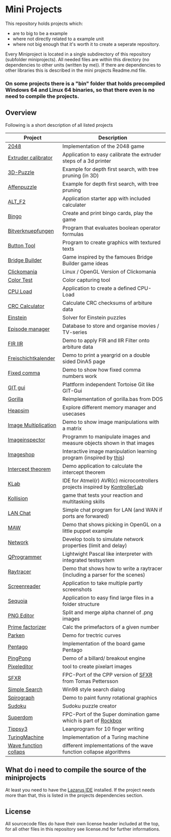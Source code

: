 # Mini Projects

This repository holds projects which:
* are to big to be a example
* where not directly related to a example unit
* where not big enough that it's worth it to create a seperate repository.

Every Miniproject is located in a single subdirectory of this repository (subfolder miniprojects). All needed files are within this directory (no dependencies to other units (written by me)). If there are dependencies to other libraries this is described in the mini projects Readme.md file.

### On some projects there is a "bin" folder that holds precompiled Windows 64 and Linux 64 binaries, so that there even is no need to compile the projects.

## Overview
Following is a short description of all listed projects

| Project | Description |
| --- | ---|
| [2048](miniprojects/2048) | Implementation of the 2048 game |
| [Extruder calibrator](miniprojects/3D_Printer/Extruder_Calibrator) | Application to easy calibrate the extruder steps of a 3d printer |
| [3D-Puzzle](miniprojects/3d_puzzle) | Example for depth first search, with tree pruning (in 3D) |
| [Affenpuzzle](miniprojects/Affenpuzzle) | Example for depth first search, with tree pruning |
| [ALT_F2](miniprojects/ALT_F2) | Application starter app with included calculater |
| [Bingo](miniprojects/Bingo) | Create and print bingo cards, play the game |
| [Bitverknuepfungen](miniprojects/Bitverknuepfungen) | Program that evaluates boolean operator formulas |
| [Button Tool](miniprojects/Button_Tool)| Program to create graphics with textured texts |
| [Bridge Builder](miniprojects/Bridge_Builder)| Game inspired by the famoues Bridge Builder game ideas |
| [Clickomania](miniprojects/Clickomania) | Linux / OpenGL Version of Clickomania |
| [Color Test](miniprojects/Color_Test) | Color capturing tool |
| [CPU Load](miniprojects/CPU_Load) | Application to create a defined CPU-Load |
| [CRC Calculator](miniprojects/CRC_Calculator) | Calculate CRC checksums of arbiture data |
| [Einstein](miniprojects/Einstein) | Solver for Einstein puzzles |
| [Episode manager](miniprojects/Episode_manager) | Database to store and organise movies / TV-series |
| [FIR IIR](miniprojects/FIR_IIR) | Demo to apply FIR and IIR Filter onto arbiture data |
| [Freischichtkalender](miniprojects/Freischichtkalender) | Demo to print a yeargrid on a double sided DinA5 page |
| [Fixed comma](miniprojects/Fixed_Comma) | Demo to show how fixed comma numbers work |
| [GIT gui](miniprojects/GIT_gui) | Plattform independent Tortoise Git like GIT-Gui |
| [Gorilla](miniprojects/Gorilla) | Reimplementation of gorilla.bas from DOS |
| [Heapsim](miniprojects/Heapsim) | Explore different memory manager and usecases |
| [Image Multiplication](miniprojects/Image_Multiplication) | Demo to show image manipulations with a matrix |
| [Imageinspector](miniprojects/Imageinspector) | Programm to manipulate images and measure objects shown in that images |
| [Imageshop](miniprojects/Imageshop) | Interactive image manipulation learning program (inspired by [this](https://github.com/sysrpl/Codebot.ImageShop)) |
| [Intercept theorem](miniprojects/Intercept_theorem) | Demo application to calculate the intercept theorem |
| [KLab](miniprojects/KLab/) | IDE for Atmel(r) AVR(c) microcontrollers projects inspired by [KontrollerLab](https://sourceforge.net/projects/kontrollerlab/)|
| [Kollision](miniprojects/Kollision) | game that tests your reaction and multitasking skills |
| [LAN Chat](miniprojects/LAN_Chat) | Simple chat program for LAN (and WAN if ports are forwared) |
| [MAW](miniprojects/MAW) | Demo that shows picking in OpenGL on a little puppet example |
| [Network](miniprojects/Network) | Develop tools to simulate network properties (limit and delay) |
| [QProgrammer](miniprojects/QProgrammer) | Lightwight Pascal like interpreter with integrated testsystem |
| [Raytracer](miniprojects/Raytracer) | Demo that shows how to write a raytracer (including a parser for the scenes) |
| [Screenreader](miniprojects/Screenreader) | Application to take multiple partly screenshots |
| [Sequoia](miniprojects/Sequoia) | Application to easy find large files in a folder structure |
| [PNG Editor](miniprojects/PNG_Editor) | Split and merge alpha channel of .png images |
| [Prime factorizer](miniprojects/Prime_factorizer/) | Calc the primefactors of a given number |
| [Parken](miniprojects/Parken) | Demo for trectric curves |
| [Pentago](miniprojects/Pentago) | Implementation of the board game Pentago |
| [PingPong](miniprojects/PingPong) | Demo of a billard/ breakout engine |
| [Pixeleditor](miniprojects/PixelEditor) | tool to create pixelart images |
| [SFXR](miniprojects/SFXR) | FPC-Port of the CPP version of [SFXR](https://www.drpetter.se/project_sfxr.html) from Tomas Pettersson |
| [Simple Search](miniprojects/Simple_Search) | Win98 style search dialog |
| [Spirograph](miniprojects/Spirograph) | Demo to paint funny rotational graphics |
| [Sudoku](miniprojects/Sudoku) | Sudoku puzzle creator |
| [Superdom](miniprojects/Superdom) | FPC-Port of the Super domination game which is part of [Rockbox](https://www.rockbox.org/) |
| [Tippsy3](miniprojects/Tippsy3) | Leanprogram for 10 finger writing |
| [TuringMachine](miniprojects/TuringMachine) | Implementation of a Turing machine |
| [Wave function collaps](miniprojects/Wave_function_collapse/) | different implementations of the wave function collapse algorithms


## What do i need to compile the source of the miniprojects

At least you need to have the [Lazarus IDE](https://www.lazarus-ide.org/index.php?page=downloads) installed. If the project needs more than that, this is listed in the projects dependencies section.

## License
All sourcecode files do have their own license header included at the top, for all other files in this repository see license.md for further informations.
